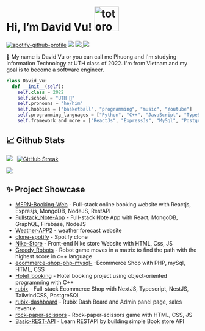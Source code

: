 # Hi, I’m David Vu!   <img src="https://emoji.gg/assets/emoji/9085-totoro.png" width="64px" height="64px" alt="totoro">
[![spotify-github-profile](https://spotify-github-profile.vercel.app/api/view?uid=31tsszeyy7cbfka7lhcaxpgw3a4u&cover_image=true&theme=novatorem&bar_color=74a7fe&bar_color_cover=false)](https://github.com/kittinan/spotify-github-profile)
<img  src="https://i.imgur.com/lYmMGJF.png">
<a href=https://www.linkedin.com/in/david-vu-6b0112248/> <img src="https://img.shields.io/badge/-LinkedIn-0e76a8?style=plastic&logo=linkedIn"> </a> <img src="https://komarev.com/ghpvc/?username=vuphuong1794&color=blue">


👨 My name is David Vu or you can call me Phuong and I'm studying Information Technology at UTH class of 2022. I'm from Vietnam and my goal is to become a software engineer.

```python
class David_Vu:
  def __init__(self):
    self.class = 2022
    self.school = "UTH 🐘"
    self.pronouns = "he/him"
    self.hobbies = ["basketball", "programming", "music", "Youtube"]
    self.programming_languages = ["Python", "C++", "JavaScript", "TypeScript"]
    self.framework_and_more = ["ReactJs", "ExpressJs", "MySql", "PostgreSql", "MongoDb", "Sass", "TailwindCss", "RestApi", "Git", "NodeJS",...]
```




## 📈 Github Stats


<img src="https://github-readme-stats.vercel.app/api?username=vuphuong1794&theme=tokyonight&show_icons=true&count_private=true"> &nbsp; [![GitHub Streak](http://github-readme-streak-stats.herokuapp.com?user=vuphuong1794&theme=tokyonight&date_format=M%20j%5B%2C%20Y%5D)](https://git.io/streak-stats)


<img src="https://github-readme-stats.vercel.app/api/top-langs/?username=vuphuong1794&theme=tokyonight&layout=compact&langs_count=6">

## ✨ Project Showcase
* [MERN-Booking-Web](https://github.com/vuphuong1794/MERN-Booking-Web) - Full-stack online booking website with Reactjs, Expresjs, MongoDB, NodeJS, RestAPI 
* [Fullstack_Note-App](https://github.com/vuphuong1794/Fullstack_Note-App) - Full-stack Note App with React, MongoDB, GraphQL, Firebase, NodeJS
* [Weather-APP2](https://github.com/vuphuong1794/Weather-APP2) - weather forecast website 
* [clone-spotify](https://github.com/vuphuong1794/clone-spotif) - Spotify clone 
* [Nike-Store](https://github.com/vuphuong1794/Nike-Store) - Front-end Nike store Website with HTML, Css, JS
* [Greedy_Robots](https://github.com/vuphuong1794/Greedy_Robots) - Robot game moves in a matrix to find the path with the highest score in c++ language
* [ecommerce-shop-php-mysql-](https://github.com/vuphuong1794/ecommerce-shop-php-mysql-) -Ecommerce Shop with PHP, mySql, HTML, CSS
* [Hotel_booking](https://github.com/vuphuong1794/Hotel_booking) - Hotel booking project using object-oriented programming with C++
* [rubix](https://github.com/vuphuong1794/rubix) - Full-stack Ecommerce Shop with NextJS, Typescript, NestJS, TailwindCSS, PostgreSQL  
* [rubix-dashboard](https://github.com/vuphuong1794/rubix-dashboard) - Rubix Dash Board and Admin panel page, sales revenue
* [rock-paper-scissors](https://github.com/vuphuong1794/rock-paper-scissors) - Rock-paper-scissors game with HTML, CSS, JS
* [Basic-REST-API](https://github.com/vuphuong1794/Basic-REST-API) - Learn RESTAPI by building simple Book store API 

